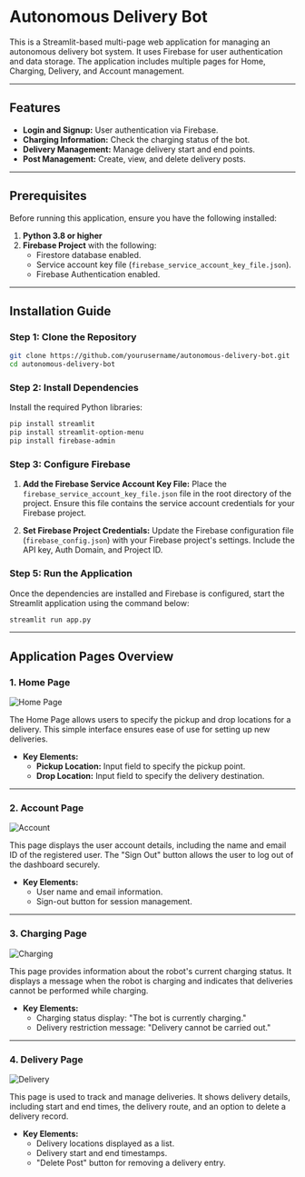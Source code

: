 # Autonomous Delivery Bot

This is a Streamlit-based multi-page web application for managing an autonomous delivery bot system. It uses Firebase for user authentication and data storage. The application includes multiple pages for Home, Charging, Delivery, and Account management.

---

## Features
- **Login and Signup:** User authentication via Firebase.
- **Charging Information:** Check the charging status of the bot.
- **Delivery Management:** Manage delivery start and end points.
- **Post Management:** Create, view, and delete delivery posts.

---

## Prerequisites

Before running this application, ensure you have the following installed:
1. **Python 3.8 or higher**
2. **Firebase Project** with the following:
   - Firestore database enabled.
   - Service account key file (`firebase_service_account_key_file.json`).
   - Firebase Authentication enabled.

---

## Installation Guide

### Step 1: Clone the Repository
```bash
git clone https://github.com/yourusername/autonomous-delivery-bot.git
cd autonomous-delivery-bot
```



### Step 2: Install Dependencies
Install the required Python libraries:


```bash
pip install streamlit
pip install streamlit-option-menu
pip install firebase-admin
```

### Step 3: Configure Firebase
1. **Add the Firebase Service Account Key File:**
   Place the `firebase_service_account_key_file.json` file in the root directory of the project. Ensure this file contains the service account credentials for your Firebase project.

2. **Set Firebase Project Credentials:**
   Update the Firebase configuration file (`firebase_config.json`) with your Firebase project's settings. Include the API key, Auth Domain, and Project ID.

### Step 5: Run the Application

Once the dependencies are installed and Firebase is configured, start the Streamlit application using the command below:

```bash
streamlit run app.py
```

---

## Application Pages Overview

### 1. **Home Page**
![Home Page](./path-to-image/home.jpg)

The Home Page allows users to specify the pickup and drop locations for a delivery. This simple interface ensures ease of use for setting up new deliveries.

- **Key Elements:**
  - **Pickup Location:** Input field to specify the pickup point.
  - **Drop Location:** Input field to specify the delivery destination.

---

### 2. **Account Page**
![Account](./path-to-image/account.jpg)

This page displays the user account details, including the name and email ID of the registered user. The "Sign Out" button allows the user to log out of the dashboard securely.

- **Key Elements:**
  - User name and email information.
  - Sign-out button for session management.

---

### 3. **Charging Page**
![Charging](./path-to-image/charging.jpg)

This page provides information about the robot's current charging status. It displays a message when the robot is charging and indicates that deliveries cannot be performed while charging.

- **Key Elements:**
  - Charging status display: "The bot is currently charging."
  - Delivery restriction message: "Delivery cannot be carried out."

---

### 4. **Delivery Page**
![Delivery](./path-to-image/delivery.jpg)

This page is used to track and manage deliveries. It shows delivery details, including start and end times, the delivery route, and an option to delete a delivery record.

- **Key Elements:**
  - Delivery locations displayed as a list.
  - Delivery start and end timestamps.
  - "Delete Post" button for removing a delivery entry.

